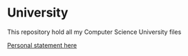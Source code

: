 # University 
 This repository hold all my Computer Science University files

[Personal statement here](https://GitHub.com/mouldimus/University/Personal_Statment.md)